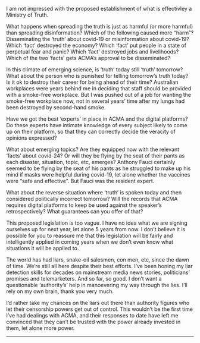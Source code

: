 I am not impressed with the proposed establishment of what is effectivley a Ministry of Truth.

What happens when spreading the truth is just as harmful (or more harmful) than spreading
disinformation? Which of the following caused more “harm”? Disseminating the ‘truth’ about
covid-19 or misinformation about covid-19? Which ‘fact’ destroyed the economy? Which ‘fact’ put
people in a state of perpetual fear and panic? Which ‘fact’ destroyed jobs and livelihoods? Which of
the two ‘facts’ gets ACMA’s approval to be disseminated?

In this climate of emerging science, is ‘truth’ today still ‘truth’ tomorrow? What about the person
who is punished for telling tomorrow’s truth today? Is it ok to destroy their career for being ahead
of their time? Australian workplaces were years behind me in deciding that staff should be provided
with a smoke-free workplace. But I was pushed out of a job for wanting the smoke-free workplace
now, not in several years’ time after my lungs had been destroyed by second-hand smoke.

Have we got the best ‘experts’ in place in ACMA and the digital platforms? Do these experts have
intimate knowledge of every subject likely to come up on their platform, so that they can correctly
decide the veracity of opinions expressed?

What about emerging topics? Are they equipped now with the relevant ‘facts’ about covid-24? Or
will they be flying by the seat of their pants as each disaster, situation, topic, etc, emerges? Anthony
Fauci certainly seemed to be flying by the seat of his pants as he struggled to make up his mind if
masks were helpful during covid-19, let alone whether the vaccines were “safe and effective”. But
Fauci was the resident expert.

What about the reverse situation where ‘truth’ is spoken today and then considered politically
incorrect tomorrow? Will the records that ACMA requires digital platforms to keep be used against
the speaker’s retrospectively? What guarantees can you offer of that?

This proposed legislation is too vague. I have no idea what we are signing ourselves up for next year,
let alone 5 years from now. I don’t believe it is possible for you to reassure me that this legislation
will be fairly and intelligently applied in coming
years when we don’t even know what situations it
will be applied to.

The world has had liars, snake-oil salesmen, con
men, etc, since the dawn of time. We’re still all
here despite their best efforts. I’ve been honing
my liar detection skills for decades on mainstream
media news stories, politicians’ promises and
telemarketers. And so far, so good. I don’t want
a questionable ‘authority’s’ help in manoevering
my way through the lies. I’ll rely on my own
brain, thank you very much.

I’d rather take my chances on the liars out there
than authority figures who let their censorship
powers get out of control. This wouldn’t be the
first time I’ve had dealings with ACMA, and their
responses to date have left me convinced that
they can’t be trusted with the power already
invested in them, let alone more power.


-----

